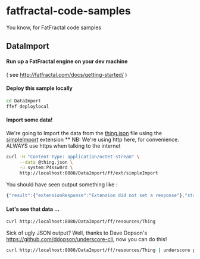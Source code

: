 fatfractal-code-samples
=======================
You know, for FatFractal code samples

## DataImport
#### Run up a FatFractal engine on your dev machine
( see http://fatfractal.com/docs/getting-started/ )
#### Deploy this sample locally
```Bash
cd DataImport
ffef deploylocal
```
#### Import some data!
We're going to Import the data from the [thing.json](DataImport/thing.json) file using the [simpleImport](DataImport/ff-scripts/DataImport.js#L7) extension
** NB: We're using http here, for convenience. ALWAYS use https when talking to the internet
```Bash
curl -H "Content-Type: application/octet-stream" \
     --data @thing.json \
     -u system:P4ssw0rd \
     http://localhost:8080/DataImport/ff/ext/simpleImport
```
You should have seen output something like :
```javascript
{"result":{"extensionResponse":"Extension did not set a response"},"statusMessage":"Added 0 new objects; ignored 5 which already existed"}
```
#### Let's see that data ...
```bash
curl http://localhost:8080/DataImport/ff/resources/Thing 
```
Sick of ugly JSON output? Well, thanks to Dave Dopson's https://github.com/ddopson/underscore-cli, now you can do this!
```bash
curl http://localhost:8080/DataImport/ff/resources/Thing | underscore print --outfmt pretty
```
